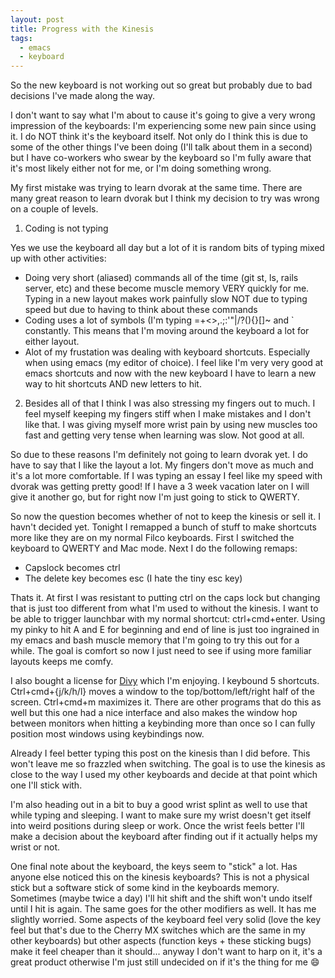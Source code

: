 ```yaml
---
layout: post
title: Progress with the Kinesis
tags:
  - emacs
  - keyboard
---
```


So the new keyboard is not working out so great but probably due to bad
decisions I've made along the way.

I don't want to say what I'm about to cause it's going to give a very wrong
impression of the keyboards: I'm experiencing some new pain since using it. I do
NOT think it's the keyboard itself. Not only do I think this is due to some of
the other things I've been doing (I'll talk about them in a second) but I have
co-workers who swear by the keyboard so I'm fully aware that it's most likely
either not for me, or I'm doing something wrong.

My first mistake was trying to learn dvorak at the same time. There are many
great reason to learn dvorak but I think my decision to try was wrong on a
couple of levels.

1) Coding is not typing

Yes we use the keyboard all day but a lot of it is random bits of typing mixed
up with other activities:

* Doing very short (aliased) commands all of the time (git st, ls, rails server,
    etc) and these become muscle memory VERY quickly for me. Typing in a new
    layout makes work painfully slow NOT due to typing speed but due to having
    to think about these commands
* Coding uses a lot of symbols (I'm typing =+&lt;&gt;,.;:'"\|/?(){}[]~ and `
    constantly. This means that I'm moving around the keyboard a lot for either
    layout.
* Alot of my frustation was dealing with keyboard shortcuts. Especially when
    using emacs (my editor of choice). I feel like I'm very very good at emacs
    shortcuts and now with the new keyboard I have to learn a new way to hit
    shortcuts AND new letters to hit.

2) Besides all of that I think I was also stressing my fingers out to much. I
feel myself keeping my fingers stiff when I make mistakes and I don't like
that. I was giving myself more wrist pain by using new muscles too fast and
getting very tense when learning was slow. Not good at all.

So due to these reasons I'm definitely not going to learn dvorak yet. I do have
to say that I like the layout a lot. My fingers don't move as much and it's a
lot more comfortable. If I was typing an essay I feel like my speed with dvorak
was getting pretty good! If I have a 3 week vacation later on I will give it
another go, but for right now I'm just going to stick to QWERTY.

So now the question becomes whether of not to keep the kinesis or sell it. I
havn't decided yet. Tonight I remapped a bunch of stuff to make shortcuts more
like they are on my normal Filco keyboards. First I switched the keyboard to
QWERTY and Mac mode. Next I do the following remaps:

*   Capslock becomes ctrl
*   The delete key becomes esc (I hate the tiny esc key)

Thats it. At first I was resistant to putting ctrl on the caps lock but changing
that is just too different from what I'm used to without the kinesis. I want to
be able to trigger launchbar with my normal shortcut: ctrl+cmd+enter. Using my
pinky to hit A and E for beginning and end of line is just too ingrained in my
emacs and bash muscle memory that I'm going to try this out for a while. The
goal is comfort so now I just need to see if using more familiar layouts keeps
me comfy.

I also bought a license for [Divy](http://mizage.com/divvy/) which I'm
enjoying. I keybound 5 shortcuts. Ctrl+cmd+{j/k/h/l} moves a window to the
top/bottom/left/right half of the screen. Ctrl+cmd+m maximizes it. There are
other programs that do this as well but this one had a nice interface and also
makes the window hop between monitors when hitting a keybinding more than once
so I can fully position most windows using keybindings now.

Already I feel better typing this post on the kinesis than I did before. This
won't leave me so frazzled when switching. The goal is to use the kinesis as
close to the way I used my other keyboards and decide at that point which one
I'll stick with.

I'm also heading out in a bit to buy a good wrist splint as well to use that
while typing and sleeping. I want to make sure my wrist doesn't get itself into
weird positions during sleep or work. Once the wrist feels better I'll make a
decision about the keyboard after finding out if it actually helps my wrist or
not.

One final note about the keyboard, the keys seem to "stick" a lot. Has anyone
else noticed this on the kinesis keyboards? This is not a physical stick but a
software stick of some kind in the keyboards memory. Sometimes (maybe twice a
day) I'll hit shift and the shift won't undo itself until I hit is again. The
same goes for the other modifiers as well. It has me slightly worried. Some
aspects of the keyboard feel very solid (love the key feel but that's due to the
Cherry MX switches which are the same in my other keyboards) but other aspects
(function keys + these sticking bugs) make it feel cheaper than it
should... anyway I don't want to harp on it, it's a great product otherwise I'm
just still undecided on if it's the thing for me :smile:
